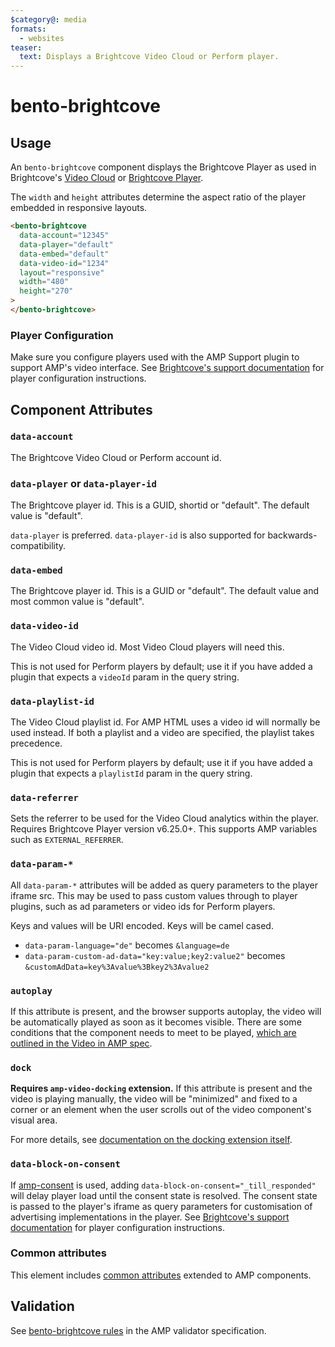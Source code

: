 ```yaml
---
$category@: media
formats:
  - websites
teaser:
  text: Displays a Brightcove Video Cloud or Perform player.
---
```


<!---
Copyright 2015 Brightcove. All Rights Reserved.

Licensed under the Apache License, Version 2.0 (the "License");
you may not use this file except in compliance with the License.
You may obtain a copy of the License at

      http://www.apache.org/licenses/LICENSE-2.0

Unless required by applicable law or agreed to in writing, software
distributed under the License is distributed on an "AS-IS" BASIS,
WITHOUT WARRANTIES OR CONDITIONS OF ANY KIND, either express or implied.
See the License for the specific language governing permissions and
limitations under the License.
-->

# bento-brightcove

## Usage

An `bento-brightcove` component displays the Brightcove Player as used in Brightcove's [Video Cloud](https://www.brightcove.com/en/online-video-platform) or [Brightcove Player](https://www.brightcove.com/en/player).

The `width` and `height` attributes determine the aspect ratio of the player embedded in responsive layouts.

```html
<bento-brightcove
  data-account="12345"
  data-player="default"
  data-embed="default"
  data-video-id="1234"
  layout="responsive"
  width="480"
  height="270"
>
</bento-brightcove>
```

### Player Configuration

Make sure you configure players used with the AMP Support plugin to support AMP's video interface. See [Brightcove's support documentation](https://support.brightcove.com/amp) for player configuration instructions.

## Component Attributes

### `data-account`

The Brightcove Video Cloud or Perform account id.

### `data-player` or `data-player-id`

The Brightcove player id. This is a GUID, shortid or "default". The default
value is "default".

`data-player` is preferred. `data-player-id` is also supported for
backwards-compatibility.

### `data-embed`

The Brightcove player id. This is a GUID or "default". The default value and
most common value is "default".

### `data-video-id`

The Video Cloud video id. Most Video Cloud players will need this.

This is not used for Perform players by default; use it if you have added a
plugin that expects a `videoId` param in the query string.

### `data-playlist-id`

The Video Cloud playlist id. For AMP HTML uses a video id will normally be used
instead. If both a playlist and a video are specified, the playlist takes
precedence.

This is not used for Perform players by default; use it if you have added a
plugin that expects a `playlistId` param in the query string.

### `data-referrer`

Sets the referrer to be used for the Video Cloud analytics within the player.
Requires Brightcove Player version v6.25.0+. This supports AMP variables such as
`EXTERNAL_REFERRER`.

### `data-param-*`

All `data-param-*` attributes will be added as query parameters to the player
iframe src. This may be used to pass custom values through to player plugins,
such as ad parameters or video ids for Perform players.

Keys and values will be URI encoded. Keys will be camel cased.

-   `data-param-language="de"` becomes `&language=de`
-   `data-param-custom-ad-data="key:value;key2:value2"` becomes
    `&customAdData=key%3Avalue%3Bkey2%3Avalue2`

### `autoplay`

If this attribute is present, and the browser supports autoplay, the video will
be automatically played as soon as it becomes visible. There are some conditions
that the component needs to meet to be played, [which are outlined in the Video
in AMP spec](https://github.com/ampproject/amphtml/blob/main/docs/spec/amp-video-interface.md#autoplay).

### `dock`

**Requires `amp-video-docking` extension.** If this attribute is present and the
video is playing manually, the video will be "minimized" and fixed to a corner
or an element when the user scrolls out of the video component's visual area.

For more details, see
[documentation on the docking extension itself](https://amp.dev/documentation/components/amp-video-docking).

### `data-block-on-consent`

If [amp-consent](https://amp.dev/documentation/components/amp-consent/) is used, adding `data-block-on-consent="_till_responded"` will delay player load until the consent state is resolved. The consent state is passed to the player's iframe as query parameters for customisation of advertising implementations in the player. See [Brightcove's support documentation](https://support.brightcove.com/amp) for player configuration instructions.

### Common attributes

This element includes [common attributes](https://amp.dev/documentation/guides-and-tutorials/learn/common_attributes)
extended to AMP components.

## Validation

See [bento-brightcove rules](https://github.com/ampproject/amphtml/blob/main/extensions/amp-brightcove/validator-amp-brightcove.protoascii) in the AMP validator specification.
